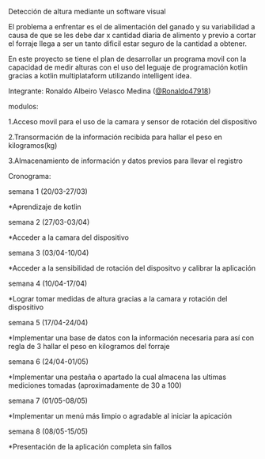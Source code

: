 Detección de altura mediante un software visual

El problema a enfrentar es el de alimentación del ganado y su variabilidad a causa de que se les debe dar x cantidad diaria de alimento y previo a cortar el forraje llega a ser un tanto dificil estar seguro de la cantidad a obtener.

En este proyecto se tiene el plan de desarrollar un programa movil con la capacidad de medir alturas con el uso del leguaje de programación kotlin gracias a kotlin multiplataform utilizando intelligent idea.

Integrante: Ronaldo Albeiro Velasco Medina ([@Ronaldo47918](https://github.com/Ronaldo47918))

modulos:

1.Acceso movil para el uso de la camara y sensor de rotación del dispositivo

2.Transormación de la información recibida para hallar el peso en kilogramos(kg)

3.Almacenamiento de información y datos previos para llevar el registro

Cronograma:

semana 1 (20/03-27/03)

*Aprendizaje de kotlin

semana 2 (27/03-03/04)

  *Acceder a la camara del dispositivo
  
semana 3 (03/04-10/04)

  *Acceder a la sensibilidad de rotación del dispositvo y calibrar la aplicación
  
semana 4 (10/04-17/04)

  *Lograr tomar medidas de altura gracias a la camara y rotación del dispositivo
  
semana 5 (17/04-24/04)

  *Implementar una base de datos con la información necesaria para así con regla de 3 hallar el peso en kilogramos del forraje
  
semana 6 (24/04-01/05)

  *Implementar una pestaña o apartado la cual almacena las ultimas mediciones tomadas (aproximadamente de 30 a 100)
  
semana 7 (01/05-08/05)

  *Implementar un menú más limpio o agradable al iniciar la apicación
  
semana 8 (08/05-15/05)

  *Presentación de la aplicación completa sin fallos
